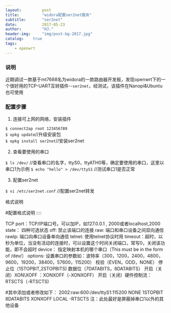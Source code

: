 ```yaml
---
layout:         post
title:          "widora配置ser2net服务"
subtitle:       "ser2net"
date:           2017-05-23 
author:         "HJ."
header-img:     "img/post-bg-2017.jpg"
catalog:    true
tags:
    - openwrt
---
```


### 说明

近期调试一款基于mt7688名为widora的一款路由器开发板，发现openwrt下的一个很好用的TCP-UART互转插件--`ser2net`，经测试，该插件在Nanopi&Ubuntu也可使用

### 配置步骤

1. 连接可上网的网络，安装插件

`$ connect2ap root 123456789`   
`$ opkg update`//升级安装包  
`$ opkg install ser2net`//安装ser2net 

2. 查看要使用的串口

`$ ls /dev/`  //查看串口的名字，ttyS0，ttyATH0等，确定要使用的串口，这里以串口1为示例 
`$ echo "hello" > /dev/ttyS1`  //测试串口1是否正常

3. 配置ser2net

`$ vi /etc/ser2net.conf`  //配置ser2net转发

格式说明

#配置格式说明
	<TCP port>:<state>:<timeout>:<device>:<options>

TCP port：TCP/IP端口号。可以加IP，如127.0.0.1 , 2000或者localhost,2000
state：   四种可选状态
	  off: 禁止该端口的连接
	  raw: 端口和串口设备之间双向通信
	  rawlp: 端口向串口设备单向通信
	  telnet: 使用telnet协议时用
timeout：超时，以秒为单位，当没有活动的连接时，可以设置这个时间关闭端口，常写0，关闭该功能，即不会超时
device： 指定映射本机的哪个串口（This must be in the form of /dev/<device>）
options: 设置串口的参数如：波特率（300，1200，2400，4800，9600，19200，38400，57600，115200）
	 校验（EVEN，ODD，NONE）
	 停止位（1STOPBIT,2STOPBITS)
	 数据位（7DATABITS，8DATABITS）
	 开启（关闭）XON\XOFF ：XONXOFF（-XONXOFF）
	 开启（关闭）硬件控制流：RTSCTS（-RTSCTS)

#其中添加或者修改如下：
2002:raw:600:/dev/ttyS1:115200 NONE 1STOPBIT 8DATABITS XONXOFF LOCAL -RTSCTS
注：此处最好是屏蔽掉串口1以外的其他设备

